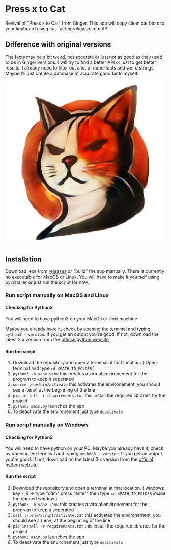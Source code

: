 
# Press x to Cat
Revival of "Press x to Cat" from Ginger. This app will copy clean cat facts to your keyboard using cat-fact.herokuapp.com API. 
## Difference with original versions
The facts may be a bit weird, not accurate or just not as good as they used to be in Ginger versions. I will try to find a better API or just to get better results. I already need to filter out a lot of none-facts and weird strings. Maybe I'll just create a database of accurate good facts myself.

![alt text](https://github.com/nexuma/pressxtocat/blob/main/logo.png?raw=true)
## Installation
Download .exe from [releases](https://github.com/nexuma/pressxtocat/releases/tag/stable) or "build" the app manually.
There is currently no executable for MacOS or Linux. You will have to make it yourself using pyinstaller or just run the script for now.


### Run script manually on MacOS and Linux
#### Checking for Python3
You will need to have python3 on your MacOs or Unix machine. 

Maybe you already have it, check by opening the terminal and typing ```python3 --version```. If you get an output you're good. If not, download the latest 3.x version from the [official python website](https://www.python.org/downloads/)
#### Run the script
1. Download the repository and open a terminal at that location. ( Open terminal and type ```cd $PATH_TO_FOLDER``` )
2. ```python3 -m venv venv``` this creates a virtual environement for the program to keep it seperated
3. ```source .env/bin/activate``` this activates the environement, you should see a (.env) at the beginning of the line
4. ```pip install -r requirements.txt``` this install the required libraries for the project
5. ```python3 main.py``` launches the app
6. To deactivate the environement just type ```deactivate```

### Run script manually on Windows 
#### Checking for Python3
You will need to have python on your PC. Maybe you already have it, check by opening the terminal and typing ```python3 --version```. If you get an output you're good. If not, download on the latest 3.x version from the [official python website](https://www.python.org/downloads/)
#### Run the script
1. Download the repository and open a terminal at that location. ( windows key + R -> type "cdm" press "enter" then type ```cd $PATH_TO_FOLDER``` inside the opened window )
2. ```python3 -m venv .env``` this creates a virtual environement for the program to keep it seperated
3. ```call ./.env/Script/activate.bat``` this activates the environement, you should see a (.env) at the beginning of the line
4. ```pip install -r requirements.txt``` this install the required libraries for the project
5. ```python3 main.py``` launches the app
6. To deactivate the environement just type ```deactivate```



